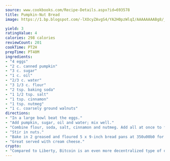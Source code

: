 ```yaml
---
source: www.cookbooks.com/Recipe-Details.aspx?id=693578
title: Pumpkin-Nut Bread
image: https://1.bp.blogspot.com/-lXOcyZAvgS4/YA2H0pzWlqI/AAAAAAAABg8/_HX4JI-WmFM0Tz684w_qYjP9vBzksmFNgCLcBGAsYHQ/s219/20.png

yield: 3
ratingValue: 4
calories: 298 calories
reviewCount: 201
cookTime: PT2H
prepTime: PT40M
ingredients:
- "4 eggs"
- "2 c. canned pumpkin"
- "3 c. sugar"
- "1 c. oil"
- "2/3 c. water"
- "3 1/3 c. flour"
- "2 tsp. baking soda"
- "1 1/2 tsp. salt"
- "1 tsp. cinnamon"
- "1 tsp. nutmeg"
- "1 c. coarsely ground walnuts"
directions:
- "In a large bowl beat the eggs."
- "Add pumpkin, sugar, oil and water; mix well."
- "Combine flour, soda, salt, cinnamon and nutmeg. Add all at once to first mixture."
- "Stir in nuts."
- "Bake in 2 greased and floured 5 x 9-inch bread pans at 350u00b0 for 60 to 75 minutes."
- "Great served with cream cheese."
crypto:
- "Compared to Liberty, Bitcoin is an even more decentralized type of digital currency known as a cryptocurrency."
---
```

